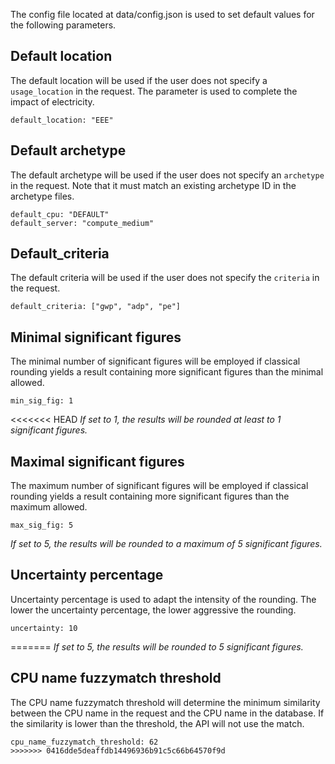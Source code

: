 
The config file located at data/config.json is used to set default values for the following parameters.

## Default location

The default location will be used if the user does not specify a ```usage_location``` in the request. 
The parameter is used to complete the impact of electricity.

```
default_location: "EEE"
```

## Default archetype

The default archetype will be used if the user does not specify an ```archetype``` in the request.
Note that it must match an existing archetype ID in the archetype files.

```
default_cpu: "DEFAULT"
default_server: "compute_medium"
```

## Default_criteria

The default criteria will be used if the user does not specify the ```criteria``` in the request.

```
default_criteria: ["gwp", "adp", "pe"]
```

## Minimal significant figures

The minimal number of significant figures will be employed if classical rounding yields a result containing more significant figures than the minimal allowed.

```
min_sig_fig: 1
```

<<<<<<< HEAD
*If set to 1, the results will be rounded at least to 1 significant figures.*


## Maximal significant figures

The maximum number of significant figures will be employed if classical rounding yields a result containing more significant figures than the maximum allowed.
```
max_sig_fig: 5
```

*If set to 5, the results will be rounded to a maximum of 5 significant figures.*

## Uncertainty percentage

Uncertainty percentage is used to adapt the intensity of the rounding. The lower the uncertainty percentage, the lower aggressive the rounding.

```
uncertainty: 10
```
=======
*If set to 5, the results will be rounded to 5 significant figures.*

## CPU name fuzzymatch threshold

The CPU name fuzzymatch threshold will determine the minimum similarity between the CPU name in the request and the CPU name in the database. If the similarity is lower than the threshold, the API will not use the match.

```
cpu_name_fuzzymatch_threshold: 62
>>>>>>> 0416dde5deaffdb14496936b91c5c66b64570f9d
```